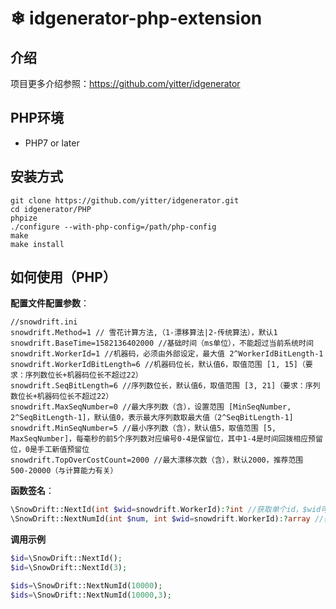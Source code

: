 #  ❄ idgenerator-php-extension

## 介绍
项目更多介绍参照：https://github.com/yitter/idgenerator

## PHP环境

* PHP7 or later

## 安装方式

```shell
git clone https://github.com/yitter/idgenerator.git
cd idgenerator/PHP
phpize
./configure --with-php-config=/path/php-config
make
make install
```

## 如何使用（PHP）

**配置文件配置参数**：
```shell
//snowdrift.ini
snowdrift.Method=1 // 雪花计算方法,（1-漂移算法|2-传统算法），默认1
snowdrift.BaseTime=1582136402000 //基础时间（ms单位），不能超过当前系统时间
snowdrift.WorkerId=1 //机器码，必须由外部设定，最大值 2^WorkerIdBitLength-1
snowdrift.WorkerIdBitLength=6 //机器码位长，默认值6，取值范围 [1, 15]（要求：序列数位长+机器码位长不超过22）
snowdrift.SeqBitLength=6 //序列数位长，默认值6，取值范围 [3, 21]（要求：序列数位长+机器码位长不超过22）
snowdrift.MaxSeqNumber=0 //最大序列数（含），设置范围 [MinSeqNumber, 2^SeqBitLength-1]，默认值0，表示最大序列数取最大值（2^SeqBitLength-1]
snowdrift.MinSeqNumber=5 //最小序列数（含），默认值5，取值范围 [5, MaxSeqNumber]，每毫秒的前5个序列数对应编号0-4是保留位，其中1-4是时间回拨相应预留位，0是手工新值预留位
snowdrift.TopOverCostCount=2000 //最大漂移次数（含），默认2000，推荐范围 500-20000（与计算能力有关）
```

**函数签名**：
```php
\SnowDrift::NextId(int $wid=snowdrift.WorkerId):?int //获取单个id，$wid可选，默认值=snowdrift.WorkerId
\SnowDrift::NextNumId(int $num, int $wid=snowdrift.WorkerId):?array //获取$num个id，$wid可选，默认值=snowdrift.WorkerId
```

**调用示例**
```php
$id=\SnowDrift::NextId();
$id=\SnowDrift::NextId(3);

$ids=\SnowDrift::NextNumId(10000);
$ids=\SnowDrift::NextNumId(10000,3);
```
